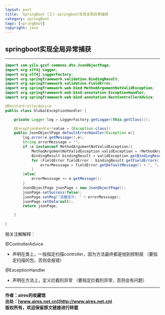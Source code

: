 ```yaml
---
layout: post
title:  SpringBoot (三) springboot实现全局异常捕获
category: springBoot 
tags: [springBoot]
copyright: java
---
```


## springboot实现全局异常捕获

---

```java
import com.yilu.gzxf.commons.dto.JsonObjectPage;
import org.slf4j.Logger;
import org.slf4j.LoggerFactory;
import org.springframework.validation.BindingResult;
import org.springframework.validation.FieldError;
import org.springframework.web.bind.MethodArgumentNotValidException;
import org.springframework.web.bind.annotation.ExceptionHandler;
import org.springframework.web.bind.annotation.RestControllerAdvice;

@RestControllerAdvice
public class GlobalExceptionHandler {

    private Logger log = LoggerFactory.getLogger(this.getClass());

    @ExceptionHandler(value = {Exception.class})
    public JsonObjectPage defaultErrorHandler(Exception e){
        log.error(e.getMessage(),e);
        String errorMesssage = "";
        if (e instanceof MethodArgumentNotValidException){
            MethodArgumentNotValidException validException = (MethodArgumentNotValidException) e;
            BindingResult bindingResult = validException.getBindingResult();
            for (FieldError fieldError : bindingResult.getFieldErrors()) {
                errorMesssage = fieldError.getDefaultMessage() + ", ";
            }
        }else{
            errorMesssage += e.getMessage();
        }
        JsonObjectPage jsonPage = new JsonObjectPage();
        jsonPage.setSuccess(false);
        jsonPage.setMsg("温馨提示: " + errorMesssage);
        jsonPage.setData(null);
        return jsonPage;

    }
    
}
```
相关注解解释：

@ControllerAdvice    
- 声明在类上，一般指定扫描controller，因为方法最终都是抛到控制层 （要指定扫描的包，否则会报错）

@ExceptionHandler		
- 声明在方法上，定义拦截的异常 （要指定拦截的异常，否则会有问题）

---

**作者：aires的收藏馆**  
**出处：[www.aires.net.cn](http://www.aires.net.cn)**   
**版权所有，欢迎保留原文链接进行转载** 


